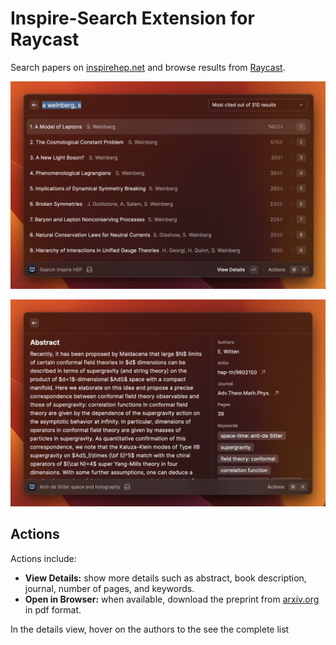# Inspire-Search Extension for Raycast

Search papers on [inspirehep.net](https://inspirehep.net) and browse results from [Raycast](https://www.raycast.com). 

![Search view](./assets/SearchView.png)

![Details view](./assets/DetailsView.png)
## Actions

Actions include:

- **View Details:** show more details such as abstract, book description, journal, number of pages, and keywords.
- **Open in Browser:** when available, download the preprint from [arxiv.org](https://arxiv.org) in pdf format. 

In the details view, hover on the authors to the see the complete list